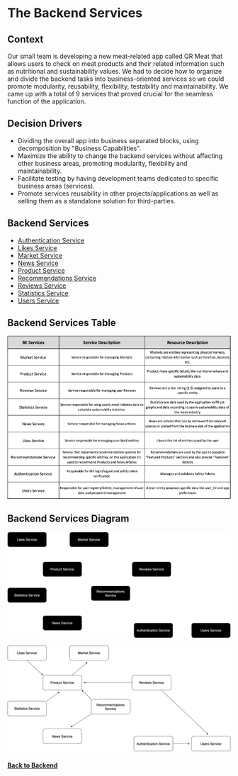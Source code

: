 # The Backend Services

## Context

Our small team is developing a new meat-related app called QR Meat that allows users to check on meat products and their related information such as nutritional and sustainability values. We had to decide how to organize and divide the backend tasks into business-oriented services so we could promote modularity, reusability, flexibility, testability and maintainability. We came up with a total of 9 services that proved crucial for the seamless function of the application. 

## Decision Drivers

- Dividing the overall app into business separated blocks, using decomposition by "Business Capabilities".
- Maximize the ability to change the backend services without affecting other business areas, promoting modularity, flexibility and maintainability.
- Facilitate testing by having development teams dedicated to specific business areas (services).
- Promote services reusability in other projects/applications as well as selling them as a standalone solution for third-parties.


## Backend Services 
  - [Authentication Service](authentication-service.md)
  - [Likes Service](likes-service.md)
  - [Market Service](market-service.md)
  - [News Service](news-service.md)
  - [Product Service](product-service.md)
  - [Recommendations Service](recommendations-service.md)
  - [Reviews Service](reviews-service.md)
  - [Statistics Service](statistics-service.md)
  - [Users Service](users-service.md)



## Backend Services Table

<img src="./assets/BEServicesTable.png" alt="Backend Services Table" />


## Backend Services Diagram

<p>
<img src="./assets/BEServicesDiagram-dark.png#gh-dark-mode-only" alt="Backend Orchestration" />
<p\>

<p>
<img src="./assets/BEServicesDiagram-light.png#gh-light-mode-only" alt="Backend Orchestration" />
<p\>


#### [Back to Backend](../README.md)
